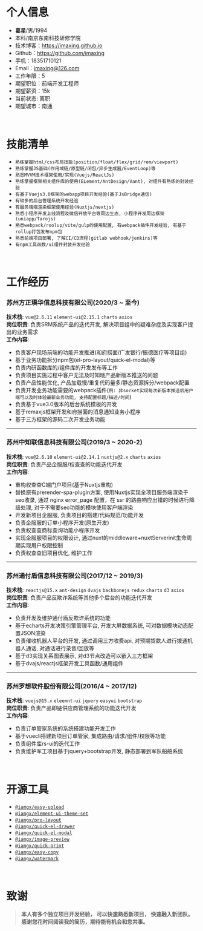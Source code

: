 # 个人信息

- **葛星**/男/1994
- 本科/南京东南科技研修学院
- 技术博客：<a href="https://imaxing.github.io" style="text-decoration: underline">https://imaxing.github.io</a>
- Github：<a href="https://github.com/imaxing" style="text-decoration: underline">https://github.com/imaxing</a>
- 手机：18351710121
- Email：imaxing@126.com
- 工作年限：5
- 期望职位：前端开发工程师
- 期望薪资：15k
- 当前状态: 离职
- 期望城市：南通



<br />

# 技能清单

- `熟练掌握html/css布局技能(position/float/flex/grid/rem/viewport)`
- `熟练掌握JS基础(作用域链/原型链/闭包/异步生成器/EventLoop)等`
- `熟悉MVVM技术框架使用/实现(Vuejs/ReactJs)`
- `熟练掌握框架相关组件库的使用(ELement/AntDesign/Vant), 对组件有熟练的封装经验`
- `有基于Vuejs3.0框架的webapp项目开发经验(基于JsBridge通信)`
- `有较多的后台管理系统开发经验`
- `有服务端端渲染框架使用经验(Nuxtjs/nextjs)`
- `熟悉小程序开发上线流程及微信开放平台等周边生态, 小程序开发周边框架(uniapp/Tarojs)`
- `熟悉webpack/roolup/vite/gulp的使用配置, 有webpack插件开发经验, 有基于rollup打包发布npm包`
- `熟悉前端项目部署, 了解CI/CD流程(gitlab webhook/jenkins)等`
- `有npm工具函数/ui组件封装开发经验`

<br />

# 工作经历

### **苏州方正璞华信息科技有限公司(2020/3 ~ 至今)**
**技术栈**: `vue@2.6.11` `element-ui@2.15.1` `charts` `axios`<br />
**岗位职责**: 负责SRM系统产品的迭代开发, 解决项目组中的疑难杂症及实现客户提出的业务需求<br />
**工作内容**: 
  - 负责客户现场前端的功能开发推进(和府捞面/广发银行/振德医疗等项目组)
  - 基于业务功能拆分npm包(el-pro-layout/quick-el-modal)等
  - 负责内研函数库的/组件库的开发发布等工作
  - 负责项目实施过程中客户无法及时知晓产品新版本推送的问题
  - 负责产品性能优化, 产品加载慢/重复代码量多/静态资源拆分/webpack配置
  - 负责开发业务功能需要的webpack插件(`例: 非socket实现每次新版本推送后用户端可以及时体验最新业务功能, 支持配置标题/描述/时间`)
  - 负责基于vue3.0版本的后台系统模板的开发
  - 基于remaxjs框架开发和府捞面的消息通知业务小程序
  - 基于三方框架的源码二次开发业务功能

---

### **苏州中知联信息科技有限公司(2019/3 ~ 2020-2)**
**技术栈**: `vue@2.6.10` `element-ui@2.14.1` `nuxtjs@2.x` `charts` `axios`<br />
**岗位职责**: 负责产品企服服/权查查的功能迭代开发<br />
**工作内容**: 
- 重构权查查C端门户项目(基于Nuxtjs重构)
- 替换原有prerender-spa-plugin方案, 使用Nuxtjs实现全项目服务端渲染于seo收录, 通过 nginx error_page 配置，在 ssr 的路由响应出错的时候进行降级处理, 对于不需要seo功能的模块使用客户端渲染
- 开发新项目企服服, 负责项目的搭建/代码规范/功能开发
- 负责企服服的订单小程序开发(原生开发)
- 负责权查查商标查询功能小程序开发
- 实现企服服项目的权限设计, 通过nuxt的middleware+nuxtServerinit生命周期实现用户权限控制
- 负责权查查旧项目优化, 维护工作

---

### **苏州通付盾信息科技有限公司(2017/12 ~ 2019/3)**
**技术栈**: `reactjs@15.x` `ant-design` `dvajs` `backbonejs` `redux` `charts` `d3` `axios`<br />
**岗位职责**: 负责产品反欺诈系统等其他多个后台的功能迭代开发<br />
**工作内容**: 
- 负责开发及维护通付盾反欺诈系统的功能
- 基于echarts开发决策引擎管理平台, 开发大屏数据系统, 可对数据模块动态配置JSON渲染
- 负责催收机器⼈平台的开发, 通过调用三方收费api, 对预期贷款人进行拨通机器人通话, 对通话进行录音/回放等
- 基于d3实现关系图表展示, 对d3节点改造可以嵌入三方框架
- 基于dvajs/reactjs框架开发工具函数/通用组件

---

### **苏州罗想软件股份有限公司(2016/4 ~ 2017/12)**
**技术栈**: `vuejs@15.x` `eleemnt-ui` `jquery` `easyui` `bootstrap`<br />
**岗位职责**: 负责产品即链供应商管理系统的功能迭代开发<br />
**工作内容**: 
- 负责订单管家系统的系统搭建功能开发工作
- 基于vuecli搭建新项目订单管家, 集成路由/请求/组件/权限等功能
- 负责组件库rs-ui的迭代工作
- 负责维护军工项目基于jquery+bootstrap开发, 静态部署到军队船舶系统

<br />

# 开源工具
  - [`@iamgx/easy-upload`](https://www.npmjs.com/package/@iamgx/easy-upload)
  - [`@iamgx/element-ui-theme-set`](https://www.npmjs.com/package/@iamgx/element-ui-theme-set)
  - [`@iamgx/pro-layout`](https://www.npmjs.com/package/@iamgx/pro-layout)
  - [`@iamgx/quick-el-drawer`](https://www.npmjs.com/package/@iamgx/quick-el-drawer)
  - [`@iamgx/quick-el-modal`](https://www.npmjs.com/package/@iamgx/quick-el-modal)
  - [`@iamgx/image-preview`](https://www.npmjs.com/package/@iamgx/image-preview)
  - [`@iamgx/quick-print`](https://www.npmjs.com/package/@iamgx/quick-print)
  - [`@iamgx/easy-copy`](https://www.npmjs.com/package/@iamgx/easy-copy)
  - [`@iamgx/watermark`](https://www.npmjs.com/package/@iamgx/watermark)


<br />

# 致谢
> **本人有多个独立项目开发经验， 可以快速熟悉新项目， 快速融入新团队。**
> **感谢您花时间阅读我的简历，期待能有机会和您共事。**
